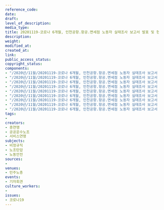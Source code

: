 ```yaml
---
reference_code: 
date: 
draft: 
level_of_description: 
media_type: 
title: 20201119-코로나 6개월, 인천공항.항공.면세점 노동자 실태조사 보고서 발표 및 현장 증언
description: 
weight: 
modified_at: 
created_at: 
link: 
public_access_status: 
copyright_status: 
components:
- "/2020년/11월/20201119-코로나 6개월, 인천공항.항공.면세점 노동자 실태조사 보고서 발표 및 현장 증언/_1DX0053.jpg"
- "/2020년/11월/20201119-코로나 6개월, 인천공항.항공.면세점 노동자 실태조사 보고서 발표 및 현장 증언/_1DX0082.jpg"
- "/2020년/11월/20201119-코로나 6개월, 인천공항.항공.면세점 노동자 실태조사 보고서 발표 및 현장 증언/_1DX0014.jpg"
- "/2020년/11월/20201119-코로나 6개월, 인천공항.항공.면세점 노동자 실태조사 보고서 발표 및 현장 증언/_1DX0093.jpg"
- "/2020년/11월/20201119-코로나 6개월, 인천공항.항공.면세점 노동자 실태조사 보고서 발표 및 현장 증언/_1DX0022.jpg"
- "/2020년/11월/20201119-코로나 6개월, 인천공항.항공.면세점 노동자 실태조사 보고서 발표 및 현장 증언/_1DX0142.jpg"
- "/2020년/11월/20201119-코로나 6개월, 인천공항.항공.면세점 노동자 실태조사 보고서 발표 및 현장 증언/_1DX0045.jpg"
- "/2020년/11월/20201119-코로나 6개월, 인천공항.항공.면세점 노동자 실태조사 보고서 발표 및 현장 증언/_1DX0114.jpg"
- "/2020년/11월/20201119-코로나 6개월, 인천공항.항공.면세점 노동자 실태조사 보고서 발표 및 현장 증언/_1DX0007.jpg"
tags:
- 
creators:
- 총연맹
- 공공운수노조
- 서비스연맹
subjects:
- 비정규직
- 노조탄압
- 노동안전
sources:
- 
venues:
- 민주노총
events:
- 기자회견
culture_workers:
- 
issues:
- 코로나19
---
```

